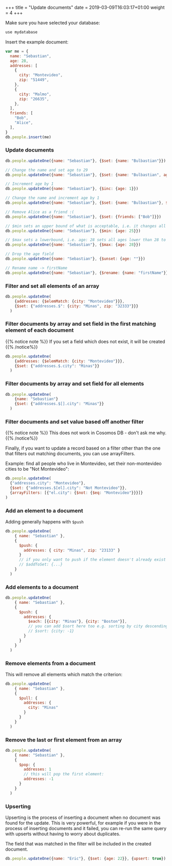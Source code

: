 +++
title = "Update documents"
date = 2019-03-09T16:03:17+01:00
weight = 4
+++

Make sure you have selected your database:

```javascript
use mydatabase
```

Insert the example document:

```javascript
var me = {
  name: "Sebastian",
  age: 28,
  addresses: [
    {
      city: "Montevideo",
      zip: "51449",
    },
    {
      city: "Malmo",
      zip: "26635",
    },
  ],
  friends: [
    "Bob",
    "Alice",
  ],
}
db.people.insert(me)
```

### Update documents

```javascript
db.people.updateOne({name: "Sebastian"}, {$set: {name: "Bulbastian"}})

// Change the name and set age to 29
db.people.updateOne({name: "Sebastian"}, {$set: {name: "Bulbastian", age: 29}})

// Increment age by 1
db.people.updateOne({name: "Sebastian"}, {$inc: {age: 1}})

// Change the name and increment age by 1
db.people.updateOne({name: "Sebastian"}, {$set: {name: "Bulbastian"}, $inc: {age: 1}})

// Remove Alice as a friend :(
db.people.updateOne({name: "Sebastian"}, {$set: {friends: ["Bob"]}})

// $min sets an upper bound of what is acceptable, i.e. it changes all values > 25 to 25
db.people.updateOne({name: "Sebastian"}, {$min: {age: 25}})

// $max sets a lowerbound, i.e. age: 28 sets all ages lower than 28 to 28
db.people.updateOne({name: "Sebastian"}, {$max: {age: 28}})

// Drop the age field
db.people.updateOne({name: "Sebastian"}, {$unset: {age: ""}})

// Rename name -> firstName
db.people.updateOne({name: "Sebastian"}, {$rename: {name: "firstName"}})
```

### Filter and set all elements of an array

```javascript
db.people.updateOne(
    {addresses: {$elemMatch: {city: "Montevideo"}}},
    {$set: {"addresses.$": {city: "Minas", zip: "32333"}}}
  )
```

### Filter documents by array and set field in the first matching element of each document

{{% notice note %}}
If you set a field which does not exist, it will be created
{{% /notice%}}

```javascript
db.people.updateOne(
    {addresses: {$elemMatch: {city: "Montevideo"}}},
    {$set: {"addresses.$.city": "Minas"}}
  )
```

### Filter documents by array and set field for all elements 

```javascript
db.people.updateOne(
    {name: "Sebastian"}
    {$set: {"addresses.$[].city": "Minas"}}
  )
```

### Filter documents and set value based off another filter

{{% notice note %}}
This does not work in Cosomos DB - don't ask me why.
{{% /notice%}}

Finally, if you want to update a record based on a filter other than the one that filters out matching documents, you can use arrayFilters.

Example: find all people who live in Montevideo, set their non-montevideo cities to be "Not Montevideo":

```javascript
db.people.updateOne(
  {"addresses.city": "Montevideo"},
  {$set: {"addresses.$[el].city": "Not Montevideo"}},
  {arrayFilters: [{"el.city": {$not: {$eq: "Montevideo"}}}]}
)
```

### Add an element to a document

Adding generally happens with `$push`

```javascript
db.people.updateOne(
    { name: "Sebastian" },
    {
      $push: {
        addresses: { city: "Minas", zip: "23133" }
      }
      // if you only want to push if the element doesn't already exist
      // $addToSet: {...}
    }
  )
```

### Add elements to a document

```javascript
db.people.updateOne(
    { name: "Sebastian" },
    {
      $push: {
        addresses: {
          $each: [{city: "Minas"}, {city: "Boston"}],
          // you can add $sort here too e.g. sorting by city descending
          // $sort: {city: -1}
        }
      }
    }
  )
```

### Remove elements from a document

This will remove all elements which match the criterion:

```javascript
db.people.updateOne(
    { name: "Sebastian" },
    {
      $pull: {
        addresses: {
          city: "Minas"
        }
      }
    }
  )
```

### Remove the last or first element from an array

```javascript
db.people.updateOne(
    { name: "Sebastian" },
    {
      $pop: {
        addresses: 1
        // this will pop the first element:
        addresses: -1
      }
    }
  )
```

### Upserting

Upserting is the process of inserting a document when no document was found for the update. This is very powerful, for example if you were in the process of inserting documents and it failed, you can re-run the same query with upserts without having to worry about duplicates.

The field that was matched in the filter will be included in the created document.

```javascript
db.people.updateOne({name: "Eric"}, {$set: {age: 22}}, {upsert: true})
```